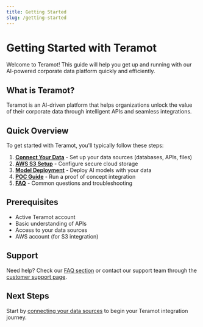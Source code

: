 ```yaml
---
title: Getting Started
slug: /getting-started
---
```


# Getting Started with Teramot

Welcome to Teramot! This guide will help you get up and running with our AI-powered corporate data platform quickly and efficiently.

## What is Teramot?

Teramot is an AI-driven platform that helps organizations unlock the value of their corporate data through intelligent APIs and seamless integrations.

## Quick Overview

To get started with Teramot, you'll typically follow these steps:

1. **[Connect Your Data](./connect-your-data)** - Set up your data sources (databases, APIs, files)
2. **[AWS S3 Setup](./aws-bucket-setup)** - Configure secure cloud storage
3. **[Model Deployment](./model-deployment)** - Deploy AI models with your data
4. **[POC Guide](./poc-guide)** - Run a proof of concept integration
5. **[FAQ](./faq)** - Common questions and troubleshooting

## Prerequisites

- Active Teramot account
- Basic understanding of APIs
- Access to your data sources
- AWS account (for S3 integration)

## Support

Need help? Check our [FAQ section](./faq) or contact our support team through the [customer support page](/compliance/transparency/customer-support).

## Next Steps

Start by [connecting your data sources](./connect-your-data) to begin your Teramot integration journey.